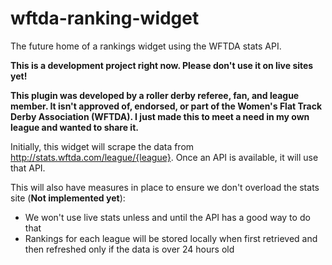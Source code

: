 # wftda-ranking-widget
 The future home of a rankings widget using the WFTDA stats API.

**This is a development project right now. Please don't use it on live sites yet!**

**This plugin was developed by a roller derby referee, fan, and league member. It isn't approved of, endorsed, or part of the Women's Flat Track Derby Association (WFTDA). I just made this to meet a need in my own league and wanted to share it.**

 Initially, this widget will scrape the data from http://stats.wftda.com/league/{league}. Once an API is available, it will use that API.

 This will also have measures in place to ensure we don't overload the stats site (**Not implemented yet**):
 * We won't use live stats unless and until the API has a good way to do that
 * Rankings for each league will be stored locally when first retrieved and then refreshed only if the data is over 24 hours old
